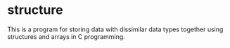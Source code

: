 # structure
This is a program for storing data with dissimilar data types together using structures and arrays in C programming.
